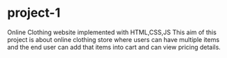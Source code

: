 # project-1
Online Clothing website implemented with HTML,CSS,JS
This aim of this project is about online clothing store where users can have multiple items and the end user can add that items into cart and can view pricing details.
